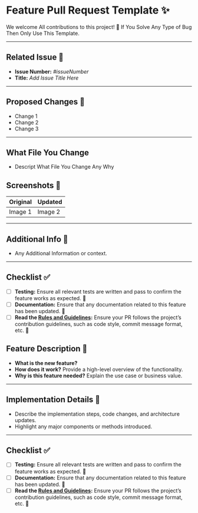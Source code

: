 # Feature Pull Request Template ✨

We welcome All contributions to this
project! 🚀 If You Solve Any Type of Bug
Then Only Use This Template.

---

## Related Issue 📎

- **Issue Number:** _#issueNumber_
- **Title:** _Add Issue Title Here_

---

## Proposed Changes 📝

- Change 1
- Change 2
- Change 3

---

## What File You Change

- Descript What File You Change Any Why

## Screenshots 📸

| Original | Updated |
| -------- | ------- |
| Image 1  | Image 2 |

---

## Additional Info 📌

- Any Additional Information or context.

---

## Checklist ✅

- [ ] **Testing:** Ensure all relevant
      tests are written and pass to
      confirm the feature works as
      expected. 🧪
- [ ] **Documentation:** Ensure that any
      documentation related to this
      feature has been updated. 📖
- [ ] **Read the
      [Rules and Guidelines](CONTRIBUTING.md):**
      Ensure your PR follows the
      project’s contribution guidelines,
      such as code style, commit message
      format, etc. 📜

## Feature Description 🌟

- **What is the new feature?**
- **How does it work?** Provide a
  high-level overview of the
  functionality.
- **Why is this feature needed?**
  Explain the use case or business
  value.

---

## Implementation Details 🔧

- Describe the implementation steps,
  code changes, and architecture
  updates.
- Highlight any major components or
  methods introduced.

---

## Checklist ✅

- [ ] **Testing:** Ensure all relevant
      tests are written and pass to
      confirm the feature works as
      expected. 🧪
- [ ] **Documentation:** Ensure that any
      documentation related to this
      feature has been updated. 📖
- [ ] **Read the
      [Rules and Guidelines](CONTRIBUTING.md):**
      Ensure your PR follows the
      project’s contribution guidelines,
      such as code style, commit message
      format, etc. 📜

